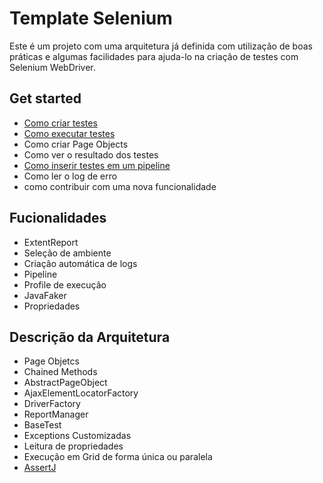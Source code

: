 # Template Selenium

Este é um projeto com uma arquitetura já definida com utilização de boas práticas e algumas facilidades 
para ajuda-lo na criação de testes com Selenium WebDriver.

## Get started

* [Como criar testes](docs/get_started/como_criar_testes.md)
* [Como executar testes](docs/get_started/como_executar_testes.md)
* Como criar Page Objects
* Como ver o resultado dos testes
* [Como inserir testes em um pipeline](docs/pipeline/execucao_pipeline.md)
* Como ler o log de erro
* como contribuir com uma nova funcionalidade

## Fucionalidades

* ExtentReport
* Seleção de ambiente
* Criação automática de logs
* Pipeline
* Profile de execução
* JavaFaker
* Propriedades

## Descrição da Arquitetura

* Page Objetcs
* Chained Methods
* AbstractPageObject
* AjaxElementLocatorFactory
* DriverFactory
* ReportManager
* BaseTest
* Exceptions Customizadas
* Leitura de propriedades
* Execução em Grid de forma única ou paralela
* [AssertJ](docs/geral/assercao_assertj.md)